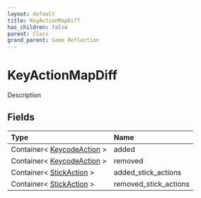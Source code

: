 ```yaml
---
layout: default
title: KeyActionMapDiff
has_children: false
parent: Class
grand_parent: Game Reflection
---
```

# KeyActionMapDiff
Description 

## Fields

| Type | Name |
|:----------|:--------------|
| Container< [KeycodeAction](/riftbreaker-wiki/docs/game-reflection/classes/keycode_action/) > | added |
| Container< [KeycodeAction](/riftbreaker-wiki/docs/game-reflection/classes/keycode_action/) > | removed |
| Container< [StickAction](/riftbreaker-wiki/docs/game-reflection/classes/stick_action/) > | added_stick_actions |
| Container< [StickAction](/riftbreaker-wiki/docs/game-reflection/classes/stick_action/) > | removed_stick_actions |


